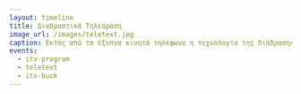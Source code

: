 ```yaml
---
layout: timeline 
title: Διαδραστικά Τηλεόραση 
image_url: /images/teletext.jpg
caption: Εκτός από τα έξυπνα κινητά τηλέφωνα η τεχνολογία της διάδρασης έχει περάσει με πολύ αργούς ρυθμούς και στην παραδοσιακή τηλεόραση, η οποία σταδιακά ενσωματώνει λογισμικό διάδρασης με τον θεατή. 
events:
  - itv-program 
  - teletext 
  - itv-buck 
---
```


